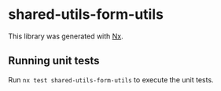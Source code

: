 # shared-utils-form-utils

This library was generated with [Nx](https://nx.dev).

## Running unit tests

Run `nx test shared-utils-form-utils` to execute the unit tests.

